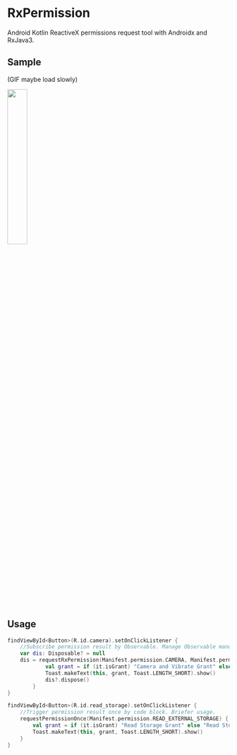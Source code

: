 # RxPermission
Android Kotlin ReactiveX permissions request tool with Androidx and RxJava3.

## Sample
(GIF maybe load slowly)

<img src="screenshot/sample.gif" width="30%" height="30%" />

## Usage
```kotlin
findViewById<Button>(R.id.camera).setOnClickListener {
    //Subscribe permission result by Observable. Manage Observable manually.
    var dis: Disposable? = null
    dis = requestRxPermission(Manifest.permission.CAMERA, Manifest.permission.VIBRATE).subscribe {
            val grant = if (it.isGrant) "Camera and Vibrate Grant" else "Camera or Vibrate Grant"
            Toast.makeText(this, grant, Toast.LENGTH_SHORT).show()
            dis?.dispose()
        }
}
```

```kotlin
findViewById<Button>(R.id.read_storage).setOnClickListener {
    //Trigger permission result once by code block. Briefer usage.
    requestPermissionOnce(Manifest.permission.READ_EXTERNAL_STORAGE) {
        val grant = if (it.isGrant) "Read Storage Grant" else "Read Storage NOT Grant"
        Toast.makeText(this, grant, Toast.LENGTH_SHORT).show()
    }
}
```


